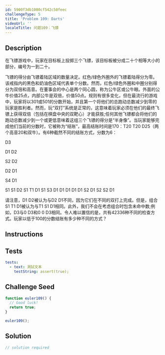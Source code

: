 ```yaml
---
id: 5900f3db1000cf542c50feec
challengeType: 5
title: 'Problem 109: Darts'
videoUrl: ''
localeTitle: 问题109：飞镖
---
```


## Description
<section id="description">在飞镖游戏中，玩家在目标板上投掷三个飞镖，该目标板被分成二十个相等大小的部分，编号为一到二十。 <p>飞镖的得分由飞镖着陆区域的数量决定。红色/绿色外圈外的飞镖着陆得分为零。该戒指内的黑色和奶油色区域代表单个分数。然而，红色/绿色外圈和中圈分别得分为双倍和高音。在董事会的中心是两个同心圆，称为公牛区或公牛眼。外面的公牛价值25点，内部公牛是双倍，价值50点。规则有很多变化，但在最流行的游戏中，玩家将以301或501的分数开始，并且第一个将他们的总跑动总数减少到零的玩家是胜利者。然而，玩“双打”系统是正常的，这意味着玩家必须在他们的最终飞镖上获得双倍（包括在棋盘中央的双靶心）才能获胜;任何其他飞镖都会将他们的跑动总数减少到一个或更低意味着这组三个飞镖的得分是“半身像”。当玩家能够完成他们当前的分数时，它被称为“结账”，最高结账时间是170：T20 T20 D25（两个高音20和双牛）。有6种截然不同的结账方式，分数为6： </p><p> D3 </p><p> D1 D2 </p><p> S2 D2 </p><p> D2 D1 </p><p> S4 D1 </p><p> S1 S1 D2 S1 T1 D1 S1 S3 D1 D1 D1 D1 D1 S2 D1 S2 S2 D1 </p><p>请注意，D1 D2被认为与D2 D1不同，因为它们在不同的双打上完成。但是，组合S1 T1 D1被认为与T1 S1 D1相同。此外，我们不会在考虑组合时包含未命中数;例如，D3与0 D3和0 0 D3相同。令人难以置信的是，共有42336种不同的检查方式。玩家以低于100的分数结账有多少种不同的方式？ </p></section>

## Instructions
<section id="instructions">
</section>

## Tests
<section id='tests'>

```yml
tests:
  - text: 測試文本
    testString: assert(true);

```

</section>

## Challenge Seed
<section id='challengeSeed'>

<div id='js-seed'>

```js
function euler109() {
  // Good luck!
  return true;
}

euler109();

```

</div>



</section>

## Solution
<section id='solution'>

```js
// solution required
```
</section>
